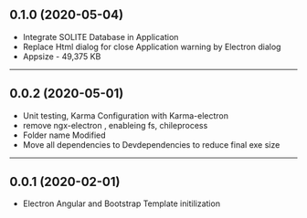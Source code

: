 ## 0.1.0 (2020-05-04)
* Integrate SOLITE Database in Application 
* Replace Html dialog for close Application warning by Electron dialog
* Appsize - 49,375 KB

---------------------------------------------------
## 0.0.2 (2020-05-01)
* Unit testing, Karma Configuration with Karma-electron  
* remove ngx-electron , enableing fs, chileprocess 
* Folder name Modified 
* Move all dependencies to Devdependencies to reduce final exe size

---------------------------------------------------

## 0.0.1 (2020-02-01)
* Electron Angular and Bootstrap Template initilization 



